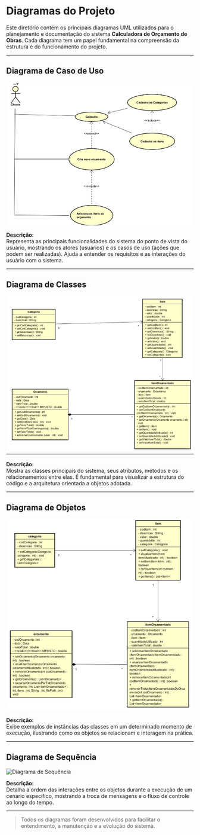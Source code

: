 # Diagramas do Projeto

Este diretório contém os principais diagramas UML utilizados para o planejamento e documentação do sistema **Calculadora de Orçamento de Obras**. Cada diagrama tem um papel fundamental na compreensão da estrutura e do funcionamento do projeto.

---

## Diagrama de Caso de Uso

![Diagrama de Caso de Uso](Diagrama%20de%20Caso%20de%20Uso.jpg)

**Descrição:**  
Representa as principais funcionalidades do sistema do ponto de vista do usuário, mostrando os atores (usuários) e os casos de uso (ações que podem ser realizadas). Ajuda a entender os requisitos e as interações do usuário com o sistema.

---

## Diagrama de Classes

![Diagrama de Classes](Diagrama%20de%20Classes.jpg)

**Descrição:**  
Mostra as classes principais do sistema, seus atributos, métodos e os relacionamentos entre elas. É fundamental para visualizar a estrutura do código e a arquitetura orientada a objetos adotada.

---

## Diagrama de Objetos

![Diagrama de Objetos](Diagrama%20de%20Objetos.jpg)

**Descrição:**  
Exibe exemplos de instâncias das classes em um determinado momento de execução, ilustrando como os objetos se relacionam e interagem na prática.

---

## Diagrama de Sequência

![Diagrama de Sequência](Diagrama%20de%20Sequência.jpg)

**Descrição:**  
Detalha a ordem das interações entre os objetos durante a execução de um cenário específico, mostrando a troca de mensagens e o fluxo de controle ao longo do tempo.

---

> Todos os diagramas foram desenvolvidos para facilitar o entendimento, a manutenção e a evolução do sistema.